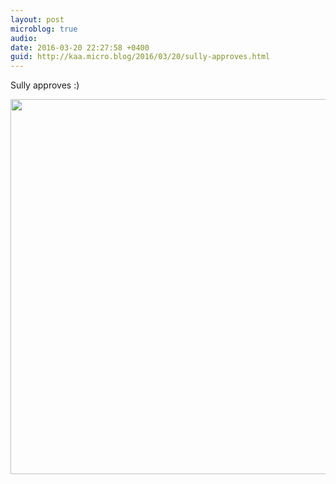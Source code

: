```yaml
---
layout: post
microblog: true
audio: 
date: 2016-03-20 22:27:58 +0400
guid: http://kaa.micro.blog/2016/03/20/sully-approves.html
---
```

Sully approves :)

<img src="https://www.kaa.bz/uploads/2018/e33e2004ef.jpg" width="600" height="600" />

